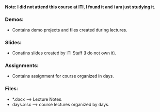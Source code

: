 #### Note: I did not attend this course at ITI, I found it and i am just studying it.
### Demos:
- Contains demo projects and files created during lectures.
### Slides:
- Conatins slides created by ITI Staff (I do not own it).
### Assignments:
- Contains assignment for course organized in days.
### Files:
- *.docx --> Lecture Notes.
- days.xlsx --> course lectures organized by days.
